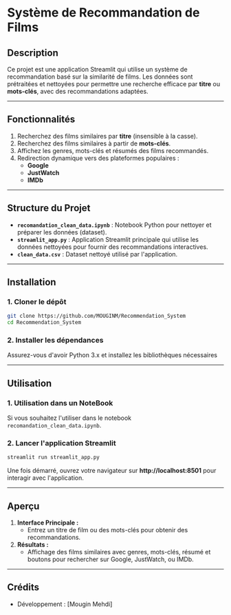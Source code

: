 # **Système de Recommandation de Films**

## **Description**
Ce projet est une application Streamlit qui utilise un système de recommandation basé sur la similarité de films. Les données sont prétraitées et nettoyées pour permettre une recherche efficace par **titre** ou **mots-clés**, avec des recommandations adaptées.

---

## **Fonctionnalités**
1. Recherchez des films similaires par **titre** (insensible à la casse).
2. Recherchez des films similaires à partir de **mots-clés**.
3. Affichez les genres, mots-clés et résumés des films recommandés.
4. Redirection dynamique vers des plateformes populaires :
   - **Google**
   - **JustWatch**
   - **IMDb**

---

## **Structure du Projet**
- **`recomandation_clean_data.ipynb`** : Notebook Python pour nettoyer et préparer les données (dataset).
- **`streamlit_app.py`** : Application Streamlit principale qui utilise les données nettoyées pour fournir des recommandations interactives.
- **`clean_data.csv`** : Dataset nettoyé utilisé par l'application.

---

## **Installation**

### **1. Cloner le dépôt**
```bash
git clone https://github.com/MOUGINM/Recommendation_System
cd Recommendation_System
```

### **2. Installer les dépendances**
Assurez-vous d'avoir Python 3.x et installez les bibliothèques nécessaires 

---

## **Utilisation**

### **1. Utilisation dans un NoteBook**
Si vous souhaitez l'utiliser dans le notebook `recomandation_clean_data.ipynb`.

### **2. Lancer l'application Streamlit**
```bash
streamlit run streamlit_app.py
```

Une fois démarré, ouvrez votre navigateur sur **http://localhost:8501** pour interagir avec l'application.

---

## **Aperçu**
1. **Interface Principale :**
   - Entrez un titre de film ou des mots-clés pour obtenir des recommandations.
2. **Résultats :**
   - Affichage des films similaires avec genres, mots-clés, résumé et boutons pour rechercher sur Google, JustWatch, ou IMDb.

---


## **Crédits**
- Développement : [Mougin Mehdi]
